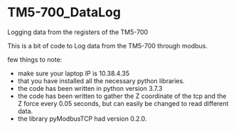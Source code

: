 # TM5-700_DataLog
Logging data from the registers of the TM5-700

This is a bit of code to Log data from the TM5-700 through modbus.

few things to note:
- make sure your laptop IP is 10.38.4.35
- that you have installed all the necessary python libraries.
- the code has been written in python version 3.7.3
- the code has been written to gather the Z coordinate of the tcp and the Z force every 0.05 seconds, but can easily be changed to read different data.
- the library pyModbusTCP had version 0.2.0.
